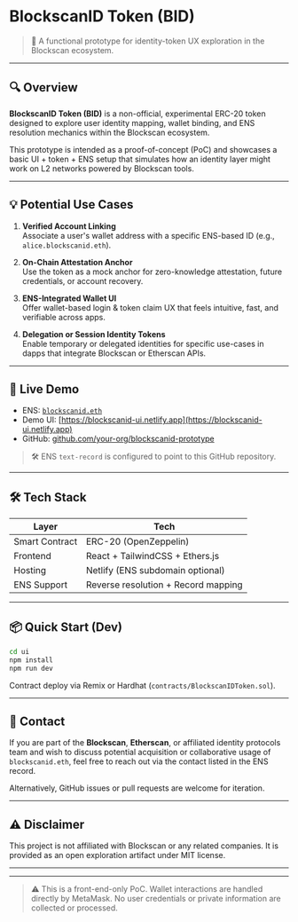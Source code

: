
# BlockscanID Token (BID)

> 🧪 A functional prototype for identity-token UX exploration in the Blockscan ecosystem.

---

## 🔍 Overview

**BlockscanID Token (BID)** is a non-official, experimental ERC-20 token designed to explore user identity mapping, wallet binding, and ENS resolution mechanics within the Blockscan ecosystem.

This prototype is intended as a proof-of-concept (PoC) and showcases a basic UI + token + ENS setup that simulates how an identity layer might work on L2 networks powered by Blockscan tools.

---

## 💡 Potential Use Cases

1. **Verified Account Linking**  
   Associate a user's wallet address with a specific ENS-based ID (e.g., `alice.blockscanid.eth`).

2. **On-Chain Attestation Anchor**  
   Use the token as a mock anchor for zero-knowledge attestation, future credentials, or account recovery.

3. **ENS-Integrated Wallet UI**  
   Offer wallet-based login & token claim UX that feels intuitive, fast, and verifiable across apps.

4. **Delegation or Session Identity Tokens**  
   Enable temporary or delegated identities for specific use-cases in dapps that integrate Blockscan or Etherscan APIs.

---

## 🚀 Live Demo

- ENS: [`blockscanid.eth`](https://app.ens.domains/name/blockscanid.eth)
- Demo UI: [https://blockscanid-ui.netlify.app](https://blockscanid-ui.netlify.app)
- GitHub: [github.com/your-org/blockscanid-prototype](https://github.com/your-org/blockscanid-prototype)

> 🛠 ENS `text-record` is configured to point to this GitHub repository.

---

## 🛠 Tech Stack

| Layer         | Tech                |
|---------------|---------------------|
| Smart Contract | ERC-20 (OpenZeppelin) |
| Frontend       | React + TailwindCSS + Ethers.js |
| Hosting        | Netlify (ENS subdomain optional) |
| ENS Support    | Reverse resolution + Record mapping |

---

## 📦 Quick Start (Dev)

```bash
cd ui
npm install
npm run dev
```

Contract deploy via Remix or Hardhat (`contracts/BlockscanIDToken.sol`).

---

## 📩 Contact

If you are part of the **Blockscan**, **Etherscan**, or affiliated identity protocols team and wish to discuss potential acquisition or collaborative usage of `blockscanid.eth`, feel free to reach out via the contact listed in the ENS record.

Alternatively, GitHub issues or pull requests are welcome for iteration.

---

## ⚠️ Disclaimer

This project is not affiliated with Blockscan or any related companies. It is provided as an open exploration artifact under MIT license.

---


---

> ⚠️ This is a front-end-only PoC. Wallet interactions are handled directly by MetaMask. No user credentials or private information are collected or processed.
